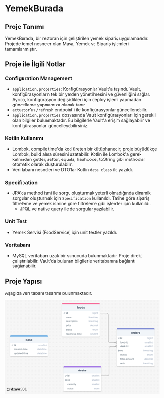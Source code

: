 # YemekBurada

## Proje Tanımı
YemekBurada, bir restoran için geliştirilen yemek sipariş uygulamasıdır. Projede temel nesneler olan Masa, Yemek ve Sipariş işlemleri tamamlanmıştır.

## Proje ile İlgili Notlar

### Configuration Management
- `application.properties`: Konfigürasyonlar Vault'a taşındı. Vault, konfigürasyonların tek bir yerden yönetilmesini ve güvenliğini sağlar. Ayrıca, konfigürasyon değişiklikleri için deploy işlemi yapmadan güncelleme yapmamıza olanak tanır.
- `actuator`'ın `/refresh` endpoint'i ile konfigürasyonlar güncellenebilir.
- `application.properties` dosyasında Vault konfigürasyonları için gerekli olan bilgiler bulunmaktadır. Bu bilgilerle Vault'a erişim sağlayabilir ve konfigürasyonları güncelleyebilirsiniz.

### Kotlin Kullanımı
- Lombok, compile time'da kod üreten bir kütüphanedir; proje büyüdükçe Lombok, build alma süresini uzatabilir. Kotlin ile Lombok'a gerek kalmadan getter, setter, equals, hashcode, toString gibi methodlar otomatik olarak oluşturulabilir.
- Veri tabanı nesneleri ve DTO'lar Kotlin `data class` ile yazıldı.

### Specification
- JPA'da method ismi ile sorgu oluşturmak yeterli olmadığında dinamik sorgular oluşturmak için `Specification` kullanıldı. Tarihe göre sipariş filtreleme ve yemek ismine göre filtreleme gibi işlemler için kullanıldı.
  - JPQL ve native query ile de sorgular yazılabilir.

### Unit Test
- Yemek Servisi (FoodService) için unit testler yazıldı.

### Veritabanı
- MySQL veritabanı uzak bir sunucuda bulunmaktadır. Proje direkt çalıştırılabilir. Vault'da bulunan bilgilerle veritabanına bağlantı sağlanabilir.

## Proje Yapısı
Aşağıda veri tabanı tasarımı bulunmaktadır.

![Veri Tabanı Tasarımı](https://github.com/admozlp/yemekBurada/blob/master/src/main/resources/static/db-design.png)

